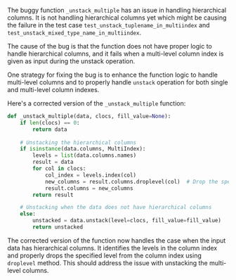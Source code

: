 The buggy function `_unstack_multiple` has an issue in handling hierarchical columns. It is not handling hierarchical columns yet which might be causing the failure in the test case `test_unstack_tuplename_in_multiindex` and `test_unstack_mixed_type_name_in_multiindex`.

The cause of the bug is that the function does not have proper logic to handle hierarchical columns, and it fails when a multi-level column index is given as input during the unstack operation.

One strategy for fixing the bug is to enhance the function logic to handle multi-level columns and to properly handle  `unstack` operation for both single and multi-level column indexes.

Here's a corrected version of the `_unstack_multiple` function:

```python
def _unstack_multiple(data, clocs, fill_value=None): 
    if len(clocs) == 0: 
        return data 
    
    # Unstacking the hierarchical columns 
    if isinstance(data.columns, MultiIndex): 
        levels = list(data.columns.names)
        result = data 
        for col in clocs:
            col_index = levels.index(col)
            new_columns = result.columns.droplevel(col)  # Drop the specified level from the column index
            result.columns = new_columns 
        return result 

    # Unstacking when the data does not have hierarchical columns 
    else: 
        unstacked = data.unstack(level=clocs, fill_value=fill_value) 
        return unstacked
```

The corrected version of the function now handles the case when the input data has hierarchical columns. It identifies the levels in the column index and properly drops the specified level from the column index using `droplevel` method. This should address the issue with unstacking the multi-level columns.
